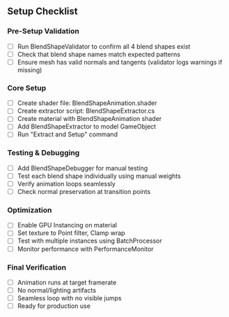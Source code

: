 ## Setup Checklist

### Pre-Setup Validation
- [ ] Run BlendShapeValidator to confirm all 4 blend shapes exist
- [ ] Check that blend shape names match expected patterns
- [ ] Ensure mesh has valid normals and tangents (validator logs warnings if missing)

### Core Setup
- [ ] Create shader file: BlendShapeAnimation.shader
- [ ] Create extractor script: BlendShapeExtractor.cs
- [ ] Create material with BlendShapeAnimation shader
- [ ] Add BlendShapeExtractor to model GameObject
- [ ] Run "Extract and Setup" command

### Testing & Debugging
- [ ] Add BlendShapeDebugger for manual testing
- [ ] Test each blend shape individually using manual weights
- [ ] Verify animation loops seamlessly
- [ ] Check normal preservation at transition points

### Optimization
- [ ] Enable GPU Instancing on material
- [ ] Set texture to Point filter, Clamp wrap
- [ ] Test with multiple instances using BatchProcessor
- [ ] Monitor performance with PerformanceMonitor

### Final Verification
- [ ] Animation runs at target framerate
- [ ] No normal/lighting artifacts
- [ ] Seamless loop with no visible jumps
- [ ] Ready for production use
